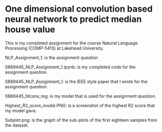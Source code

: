 # One dimensional convolution based neural network to predict median house value
This is my completed assignment for the course Natural Language Processing (COMP-5413) at Lakehead University.

NLP_Assignment_1:
is the assignment question

0889445_NLP_Assignment_1.ipynb:
is my completed code for the assignment question.

0889445_NLP_Assignment_1:
is the IEEE style paper that I wrote for the assignment question.

0889445_1dconv_reg:
is my model that is used for the assignment question.

Highest_R2_score_model.PNG:
is a screenshot of the highest R2 score that my model gave.

Subplot.png:
is the graph of the sub-plots of the first eighteen samples from the dataset. 

